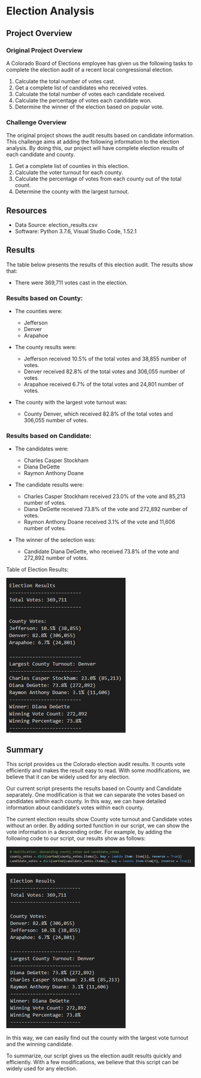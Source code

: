 # Election Analysis

## Project Overview

### Original Project Overview
A Colorado Board of Elections employee has given us the following tasks to complete the election audit of a recent local congressional election.

1.	Calculate the total number of votes cast.
2.	Get a complete list of candidates who received votes.
3.	Calculate the total number of votes each candidate received.
4.	Calculate the percentage of votes each candidate won.
5.	Determine the winner of the election based on popular vote.

### Challenge Overview
The original project shows the audit results based on candidate information. This challenge aims at adding the following information to the election analysis. By doing this, our project will have complete election results of each candidate and county. 

1.	Get a complete list of counties in this election.
2.	Calculate the voter turnout for each county.
3.	Calculate the percentage of votes from each county out of the total count.
4.	Determine the county with the largest turnout.

## Resources
-	Data Source: election_results.csv
-	Software: Python 3.7.6, Visual Studio Code, 1.52.1

## Results
The table below presents the results of this election audit. The results show that:

- There were 369,711 votes cast in the election.

### Results based on County:
- The counties were:
   - Jefferson
   - Denver
   - Arapahoe
   
 - The county results were:
   - Jefferson received 10.5% of the total votes and 38,855 number of votes.
   - Denver received 82.8% of the total votes and 306,055 number of votes.
   - Arapahoe received 6.7% of the total votes and 24,801 number of votes.
   
 - The county with the largest vote turnout was:
   - County Denver, which received 82.8% of the total votes and 306,055 number of votes.
   
### Results based on Candidate:
- The candidates were:
   - Charles Casper Stockham
   - Diana DeGette
   - Raymon Anthony Doane

- The candidate results were:
   - Charles Casper Stockham received 23.0% of the vote and 85,213 number of votes.
   - Diana DeGette received 73.8% of the vote and 272,892 number of votes.
   - Raymon Anthony Doane received 3.1% of the vote and 11,606 number of votes.
   
- The winner of the selection was:
    - Candidate Diana DeGette, who received 73.8% of the vote and 272,892 number of votes.
    
Table of Election Results:

![](analysis/Election_Results.png)

## Summary
This script provides us the Colorado election audit results. It counts vote efficiently and makes the result easy to read. With some modifications, we believe that it can be widely used for any election.

Our current script presents the results based on County and Candidate separately. One modification is that we can separate the votes based on candidates within each county. In this way, we can have detailed information about candidate’s votes within each county.

The current election results show County vote turnout and Candidate votes without an order. By adding sorted function in our script, we can show the vote information in a descending order. For example, by adding the following code to our script, our results show as follows:

![](analysis/Modification_Code.png)

![](analysis/Modification_Result.png)

In this way, we can easily find out the county with the largest vote turnout and the winning candidate.

To summarize, our script gives us the election audit results quickly and efficiently. With a few modifications, we believe that this script can be widely used for any election. 


